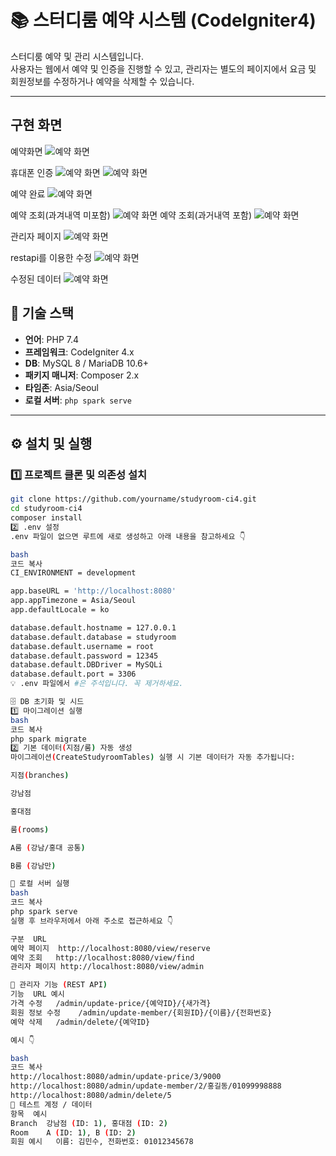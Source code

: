 # 📚 스터디룸 예약 시스템 (CodeIgniter4)

스터디룸 예약 및 관리 시스템입니다.  
사용자는 웹에서 예약 및 인증을 진행할 수 있고, 관리자는 별도의 페이지에서 요금 및 회원정보를 수정하거나 예약을 삭제할 수 있습니다.

---

## 구현 화면
예약화면
![예약 화면](public/image/main01.png)

휴대폰 인증
![예약 화면](public/image/main02.png)
![예약 화면](public/image/main03.png)

예약 완료
![예약 화면](public/image/main04.png)

예약 조회(과겨내역 미포함)
![예약 화면](public/image/main05.png)
예약 조회(과거내역 포함)
![예약 화면](public/image/main06.png)

관리자 페이지
![예약 화면](public/image/main07.png)

restapi를 이용한 수정
![예약 화면](public/image/main08.png)

수정된 데이터
![예약 화면](public/image/main09.png)





## 🧱 기술 스택

- **언어**: PHP 7.4
- **프레임워크**: CodeIgniter 4.x
- **DB**: MySQL 8 / MariaDB 10.6+
- **패키지 매니저**: Composer 2.x
- **타임존**: Asia/Seoul
- **로컬 서버**: `php spark serve`

---

## ⚙️ 설치 및 실행

### 1️⃣ 프로젝트 클론 및 의존성 설치
```bash
git clone https://github.com/yourname/studyroom-ci4.git
cd studyroom-ci4
composer install
2️⃣ .env 설정
.env 파일이 없으면 루트에 새로 생성하고 아래 내용을 참고하세요 👇

bash
코드 복사
CI_ENVIRONMENT = development

app.baseURL = 'http://localhost:8080'
app.appTimezone = Asia/Seoul
app.defaultLocale = ko

database.default.hostname = 127.0.0.1
database.default.database = studyroom
database.default.username = root
database.default.password = 12345
database.default.DBDriver = MySQLi
database.default.port = 3306
💡 .env 파일에서 #은 주석입니다. 꼭 제거하세요.

🗄️ DB 초기화 및 시드
1️⃣ 마이그레이션 실행
bash
코드 복사
php spark migrate
2️⃣ 기본 데이터(지점/룸) 자동 생성
마이그레이션(CreateStudyroomTables) 실행 시 기본 데이터가 자동 추가됩니다:

지점(branches)

강남점

홍대점

룸(rooms)

A룸 (강남/홍대 공통)

B룸 (강남만)

🚀 로컬 서버 실행
bash
코드 복사
php spark serve
실행 후 브라우저에서 아래 주소로 접근하세요 👇

구분	URL
예약 페이지	http://localhost:8080/view/reserve
예약 조회	http://localhost:8080/view/find
관리자 페이지	http://localhost:8080/view/admin

🔧 관리자 기능 (REST API)
기능	URL 예시
가격 수정	/admin/update-price/{예약ID}/{새가격}
회원 정보 수정	/admin/update-member/{회원ID}/{이름}/{전화번호}
예약 삭제	/admin/delete/{예약ID}

예시 👇

bash
코드 복사
http://localhost:8080/admin/update-price/3/9000
http://localhost:8080/admin/update-member/2/홍길동/01099998888
http://localhost:8080/admin/delete/5
🧪 테스트 계정 / 데이터
항목	예시
Branch	강남점 (ID: 1), 홍대점 (ID: 2)
Room	A (ID: 1), B (ID: 2)
회원 예시	이름: 김민수, 전화번호: 01012345678